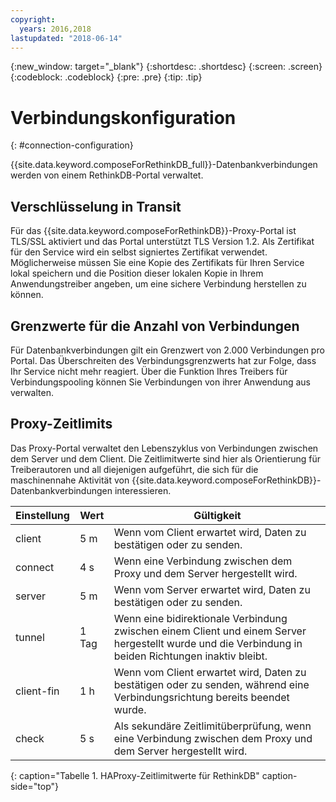 ```yaml
---
copyright:
  years: 2016,2018
lastupdated: "2018-06-14"
---
```


{:new_window: target="_blank"}
{:shortdesc: .shortdesc}
{:screen: .screen}
{:codeblock: .codeblock}
{:pre: .pre}
{:tip: .tip}

# Verbindungskonfiguration
{: #connection-configuration}

{{site.data.keyword.composeForRethinkDB_full}}-Datenbankverbindungen werden von einem RethinkDB-Portal verwaltet.

## Verschlüsselung in Transit

Für das {{site.data.keyword.composeForRethinkDB}}-Proxy-Portal ist TLS/SSL aktiviert und das Portal unterstützt TLS Version 1.2. Als Zertifikat für den Service wird ein selbst signiertes Zertifikat verwendet. Möglicherweise müssen Sie eine Kopie des Zertifikats für Ihren Service lokal speichern und die Position dieser lokalen Kopie in Ihrem Anwendungstreiber angeben, um eine sichere Verbindung herstellen zu können.

## Grenzwerte für die Anzahl von Verbindungen

Für Datenbankverbindungen gilt ein Grenzwert von 2.000 Verbindungen pro Portal. Das Überschreiten des Verbindungsgrenzwerts hat zur Folge, dass Ihr Service nicht mehr reagiert. Über die Funktion Ihres Treibers für Verbindungspooling können Sie Verbindungen von ihrer Anwendung aus verwalten.

## Proxy-Zeitlimits

Das Proxy-Portal verwaltet den Lebenszyklus von Verbindungen zwischen dem Server und dem Client. Die Zeitlimitwerte sind hier als Orientierung für Treiberautoren und all diejenigen aufgeführt, die sich für die maschinennahe Aktivität von {{site.data.keyword.composeForRethinkDB}}-Datenbankverbindungen interessieren.

Einstellung | Wert | Gültigkeit
----------|-----------|-----------
client | 5 m | Wenn vom Client erwartet wird, Daten zu bestätigen oder zu senden.
connect | 4 s | Wenn eine Verbindung zwischen dem Proxy und dem Server hergestellt wird.
server | 5 m | Wenn vom Server erwartet wird, Daten zu bestätigen oder zu senden.
tunnel | 1 Tag | Wenn eine bidirektionale Verbindung zwischen einem Client und einem Server hergestellt wurde und die Verbindung in beiden Richtungen inaktiv bleibt.
client-fin | 1 h | Wenn vom Client erwartet wird, Daten zu bestätigen oder zu senden, während eine Verbindungsrichtung bereits beendet wurde.
check | 5 s | Als sekundäre Zeitlimitüberprüfung, wenn eine Verbindung zwischen dem Proxy und dem Server hergestellt wird.
{: caption="Tabelle 1. HAProxy-Zeitlimitwerte für RethinkDB" caption-side="top"}
